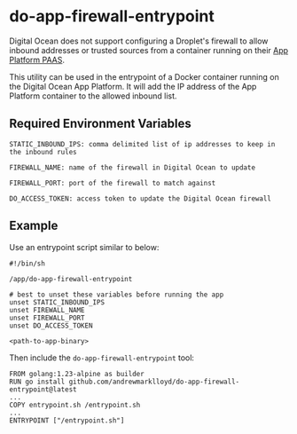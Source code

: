 # do-app-firewall-entrypoint

Digital Ocean does not support configuring a Droplet's firewall to allow inbound addresses or trusted sources from a container running on their [App Platform PAAS](https://docs.digitalocean.com/products/app-platform/).

This utility can be used in the entrypoint of a Docker container running on the Digital Ocean App Platform. It will add the IP address of the App Platform container to the allowed inbound list.

## Required Environment Variables

```
STATIC_INBOUND_IPS: comma delimited list of ip addresses to keep in the inbound rules

FIREWALL_NAME: name of the firewall in Digital Ocean to update

FIREWALL_PORT: port of the firewall to match against

DO_ACCESS_TOKEN: access token to update the Digital Ocean firewall
```

## Example

Use an entrypoint script similar to below:

```shell
#!/bin/sh

/app/do-app-firewall-entrypoint

# best to unset these variables before running the app
unset STATIC_INBOUND_IPS
unset FIREWALL_NAME
unset FIREWALL_PORT
unset DO_ACCESS_TOKEN

<path-to-app-binary>
```

Then include the `do-app-firewall-entrypoint` tool:
```
FROM golang:1.23-alpine as builder
RUN go install github.com/andrewmarklloyd/do-app-firewall-entrypoint@latest
...
COPY entrypoint.sh /entrypoint.sh
...
ENTRYPOINT ["/entrypoint.sh"]
```
